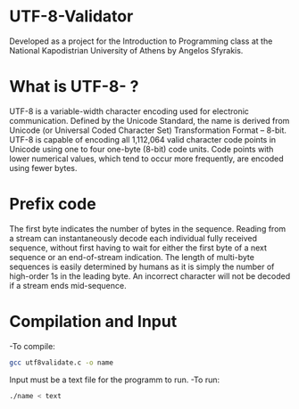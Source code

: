 # UTF-8-Validator
Developed as a project for the Introduction to Programming class at the National Kapodistrian University of Athens by Angelos Sfyrakis.


# What is UTF-8- ?

 UTF-8 is a variable-width character encoding used for electronic communication. Defined by the Unicode Standard, the name is derived from Unicode (or Universal Coded Character Set) Transformation Format – 8-bit. UTF-8 is capable of encoding all 1,112,064 valid character code points in Unicode using one to four one-byte (8-bit) code units. Code points with lower numerical values, which tend to occur more frequently, are encoded using fewer bytes.

# Prefix code 

 The first byte indicates the number of bytes in the sequence. Reading from a stream can instantaneously decode each individual fully received sequence, without first having to wait for either the first byte of a next sequence or an end-of-stream indication. The length of multi-byte sequences is easily determined by humans as it is simply the number of high-order 1s in the leading byte. An incorrect character will not be decoded if a stream ends mid-sequence.

# Compilation and Input

-To compile:
```bash
gcc utf8validate.c -o name
```
Input must be a text file for the programm to run.
-To run:
```bash
./name < text
```



